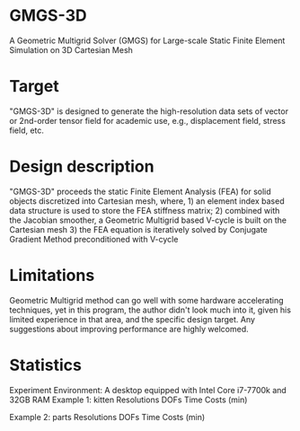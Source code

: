 # GMGS-3D
A Geometric Multigrid Solver (GMGS) for Large-scale Static Finite Element Simulation on 3D Cartesian Mesh 

# Target
"GMGS-3D" is designed to generate the high-resolution data sets of vector or 2nd-order tensor field for academic use, 
e.g., displacement field, stress field, etc.

# Design description
"GMGS-3D" proceeds the static Finite Element Analysis (FEA) for solid objects discretized into Cartesian mesh, where,
	1) an element index based data structure is used to store the FEA stiffness matrix;
	2) combined with the Jacobian smoother, a Geometric Multigrid based V-cycle is built on the Cartesian mesh
	3) the FEA equation is iteratively solved by Conjugate Gradient Method preconditioned with V-cycle
	
# Limitations
Geometric Multigrid method can go well with some hardware accelerating techniques, yet in this program, the author didn't 
look much into it, given his limited experience in that area, and the specific design target. Any suggestions about improving
performance are highly welcomed.

# Statistics
Experiment Environment: A desktop equipped with Intel Core i7-7700k and 32GB RAM
Example 1: kitten
	Resolutions			DOFs			Time Costs (min)
	


Example 2: parts
	Resolutions			DOFs			Time Costs (min)